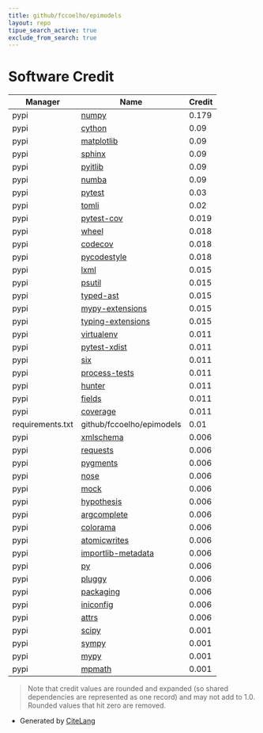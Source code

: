 ```yaml
---
title: github/fccoelho/epimodels
layout: repo
tipue_search_active: true
exclude_from_search: true
---
```

# Software Credit

|Manager|Name|Credit|
|-------|----|------|
|pypi|[numpy](https://www.numpy.org)|0.179|
|pypi|[cython](http://cython.org/)|0.09|
|pypi|[matplotlib](https://matplotlib.org)|0.09|
|pypi|[sphinx](https://www.sphinx-doc.org/)|0.09|
|pypi|[pyitlib](https://github.com/pafoster/pyitlib)|0.09|
|pypi|[numba](https://numba.pydata.org)|0.09|
|pypi|[pytest](https://docs.pytest.org/en/latest/)|0.03|
|pypi|[tomli](https://pypi.org/project/tomli)|0.02|
|pypi|[pytest-cov](https://github.com/pytest-dev/pytest-cov)|0.019|
|pypi|[wheel](https://pypi.org/project/wheel)|0.018|
|pypi|[codecov](https://pypi.org/project/codecov)|0.018|
|pypi|[pycodestyle](https://pypi.org/project/pycodestyle)|0.018|
|pypi|[lxml](https://pypi.org/project/lxml)|0.015|
|pypi|[psutil](https://pypi.org/project/psutil)|0.015|
|pypi|[typed-ast](https://pypi.org/project/typed-ast)|0.015|
|pypi|[mypy-extensions](https://pypi.org/project/mypy-extensions)|0.015|
|pypi|[typing-extensions](https://pypi.org/project/typing-extensions)|0.015|
|pypi|[virtualenv](https://pypi.org/project/virtualenv)|0.011|
|pypi|[pytest-xdist](https://pypi.org/project/pytest-xdist)|0.011|
|pypi|[six](https://pypi.org/project/six)|0.011|
|pypi|[process-tests](https://pypi.org/project/process-tests)|0.011|
|pypi|[hunter](https://pypi.org/project/hunter)|0.011|
|pypi|[fields](https://pypi.org/project/fields)|0.011|
|pypi|[coverage](https://pypi.org/project/coverage)|0.011|
|requirements.txt|github/fccoelho/epimodels|0.01|
|pypi|[xmlschema](https://github.com/sissaschool/xmlschema)|0.006|
|pypi|[requests](https://pypi.org/project/requests)|0.006|
|pypi|[pygments](https://pypi.org/project/pygments)|0.006|
|pypi|[nose](https://pypi.org/project/nose)|0.006|
|pypi|[mock](https://pypi.org/project/mock)|0.006|
|pypi|[hypothesis](https://pypi.org/project/hypothesis)|0.006|
|pypi|[argcomplete](https://pypi.org/project/argcomplete)|0.006|
|pypi|[colorama](https://pypi.org/project/colorama)|0.006|
|pypi|[atomicwrites](https://pypi.org/project/atomicwrites)|0.006|
|pypi|[importlib-metadata](https://pypi.org/project/importlib-metadata)|0.006|
|pypi|[py](https://pypi.org/project/py)|0.006|
|pypi|[pluggy](https://pypi.org/project/pluggy)|0.006|
|pypi|[packaging](https://pypi.org/project/packaging)|0.006|
|pypi|[iniconfig](https://pypi.org/project/iniconfig)|0.006|
|pypi|[attrs](https://pypi.org/project/attrs)|0.006|
|pypi|[scipy](https://www.scipy.org)|0.001|
|pypi|[sympy](https://sympy.org)|0.001|
|pypi|[mypy](http://www.mypy-lang.org/)|0.001|
|pypi|[mpmath](http://mpmath.org/)|0.001|


> Note that credit values are rounded and expanded (so shared dependencies are represented as one record) and may not add to 1.0. Rounded values that hit zero are removed.


- Generated by [CiteLang](https://github.com/vsoch/citelang)
